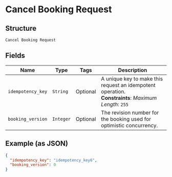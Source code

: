 
# Cancel Booking Request

## Structure

`Cancel Booking Request`

## Fields

| Name | Type | Tags | Description |
|  --- | --- | --- | --- |
| `idempotency_key` | `String` | Optional | A unique key to make this request an idempotent operation.<br>**Constraints**: *Maximum Length*: `255` |
| `booking_version` | `Integer` | Optional | The revision number for the booking used for optimistic concurrency. |

## Example (as JSON)

```json
{
  "idempotency_key": "idempotency_key6",
  "booking_version": 0
}
```


